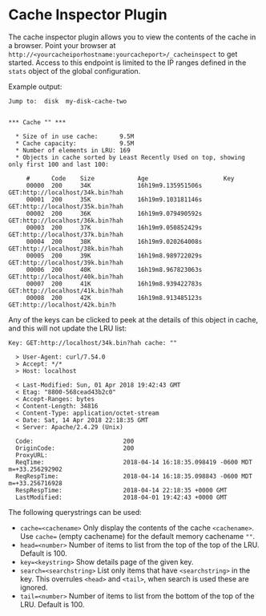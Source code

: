 <!--
    Licensed to the Apache Software Foundation (ASF) under one
    or more contributor license agreements.  See the NOTICE file
    distributed with this work for additional information
    regarding copyright ownership.  The ASF licenses this file
    to you under the Apache License, Version 2.0 (the
    "License"); you may not use this file except in compliance
    with the License.  You may obtain a copy of the License at

      http://www.apache.org/licenses/LICENSE-2.0

    Unless required by applicable law or agreed to in writing,
    software distributed under the License is distributed on an
    "AS IS" BASIS, WITHOUT WARRANTIES OR CONDITIONS OF ANY
    KIND, either express or implied.  See the License for the
    specific language governing permissions and limitations
    under the License.
-->

# Cache Inspector Plugin

The cache inspector plugin allows you to view the contents of the cache in a browser.  Point your browser at `http://<yourcacheiporhostname:yourcacheport>/_cacheinspect` to get started. Access to this endpoint is limited to the IP ranges defined in the `stats` object of the global configuration.

Example output:

```
Jump to:  disk  my-disk-cache-two  


*** Cache "" ***

  * Size of in use cache:      9.5M 
  * Cache capacity:            9.5M 
  * Number of elements in LRU: 169
  * Objects in cache sorted by Least Recently Used on top, showing only first 100 and last 100:

     #		Code	Size	        Age			            Key
     00000	200	    34K	            16h19m9.135951506s  	GET:http://localhost/34k.bin?hah
     00001	200	    35K	            16h19m9.103181146s  	GET:http://localhost/35k.bin?hah
     00002	200	    36K	            16h19m9.079490592s  	GET:http://localhost/36k.bin?hah
     00003	200	    37K	            16h19m9.050852429s  	GET:http://localhost/37k.bin?hah
     00004	200	    38K	            16h19m9.020264008s  	GET:http://localhost/38k.bin?hah
     00005	200	    39K	            16h19m8.989722029s  	GET:http://localhost/39k.bin?hah
     00006	200     40K	            16h19m8.967823063s  	GET:http://localhost/40k.bin?hah
     00007	200	    41K	            16h19m8.939422783s  	GET:http://localhost/41k.bin?hah
     00008	200	    42K	            16h19m8.913485123s  	GET:http://localhost/42k.bin?h
```


Any of the keys can be clicked to peek at the details of this object in cache, and this will not update the LRU list:

```
Key: GET:http://localhost/34k.bin?hah cache: ""

  > User-Agent: curl/7.54.0
  > Accept: */*
  > Host: localhost

  < Last-Modified: Sun, 01 Apr 2018 19:42:43 GMT
  < Etag: "8800-568cead43b2c0"
  < Accept-Ranges: bytes
  < Content-Length: 34816
  < Content-Type: application/octet-stream
  < Date: Sat, 14 Apr 2018 22:18:35 GMT
  < Server: Apache/2.4.29 (Unix)

  Code:                         200
  OriginCode:                   200
  ProxyURL:                     
  ReqTime:                      2018-04-14 16:18:35.098419 -0600 MDT m=+33.256292902
  ReqRespTime:                  2018-04-14 16:18:35.098843 -0600 MDT m=+33.256716928
  RespRespTime:                 2018-04-14 22:18:35 +0000 GMT
  LastModified:                 2018-04-01 19:42:43 +0000 GMT
```

The following querystrings can be used: 

- `cache=<cachename>`
Only display the contents of the cache `<cachename>`. Use `cache=` (empty cachename) for the default memory cachename `""`.
- `head=<number>`
Number of items to list from the top of the top of the LRU. Default is 100.
- `key=<keystring>`
Show details page of the given key.
- `search=<searchstring>`
List only items that have `<searchstring>` in the key. This overrules `<head>` and `<tail>`, when search is used these are ignored. 
- `tail=<number>`
Number of items to list from the bottom of the top of the LRU. Default is 100.
